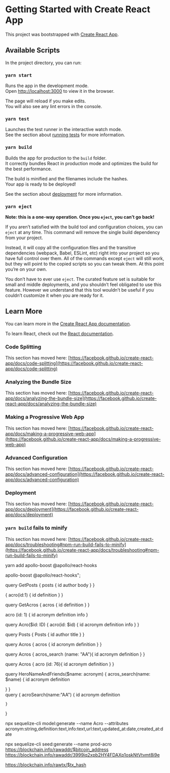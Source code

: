 # Getting Started with Create React App

This project was bootstrapped with [Create React App](https://github.com/facebook/create-react-app).

## Available Scripts

In the project directory, you can run:

### `yarn start`

Runs the app in the development mode.\
Open [http://localhost:3000](http://localhost:3000) to view it in the browser.

The page will reload if you make edits.\
You will also see any lint errors in the console.

### `yarn test`

Launches the test runner in the interactive watch mode.\
See the section about [running tests](https://facebook.github.io/create-react-app/docs/running-tests) for more information.

### `yarn build`

Builds the app for production to the `build` folder.\
It correctly bundles React in production mode and optimizes the build for the best performance.

The build is minified and the filenames include the hashes.\
Your app is ready to be deployed!

See the section about [deployment](https://facebook.github.io/create-react-app/docs/deployment) for more information.

### `yarn eject`

**Note: this is a one-way operation. Once you `eject`, you can’t go back!**

If you aren’t satisfied with the build tool and configuration choices, you can `eject` at any time. This command will remove the single build dependency from your project.

Instead, it will copy all the configuration files and the transitive dependencies (webpack, Babel, ESLint, etc) right into your project so you have full control over them. All of the commands except `eject` will still work, but they will point to the copied scripts so you can tweak them. At this point you’re on your own.

You don’t have to ever use `eject`. The curated feature set is suitable for small and middle deployments, and you shouldn’t feel obligated to use this feature. However we understand that this tool wouldn’t be useful if you couldn’t customize it when you are ready for it.

## Learn More

You can learn more in the [Create React App documentation](https://facebook.github.io/create-react-app/docs/getting-started).

To learn React, check out the [React documentation](https://reactjs.org/).

### Code Splitting

This section has moved here: [https://facebook.github.io/create-react-app/docs/code-splitting](https://facebook.github.io/create-react-app/docs/code-splitting)

### Analyzing the Bundle Size

This section has moved here: [https://facebook.github.io/create-react-app/docs/analyzing-the-bundle-size](https://facebook.github.io/create-react-app/docs/analyzing-the-bundle-size)

### Making a Progressive Web App

This section has moved here: [https://facebook.github.io/create-react-app/docs/making-a-progressive-web-app](https://facebook.github.io/create-react-app/docs/making-a-progressive-web-app)

### Advanced Configuration

This section has moved here: [https://facebook.github.io/create-react-app/docs/advanced-configuration](https://facebook.github.io/create-react-app/docs/advanced-configuration)

### Deployment

This section has moved here: [https://facebook.github.io/create-react-app/docs/deployment](https://facebook.github.io/create-react-app/docs/deployment)

### `yarn build` fails to minify

This section has moved here: [https://facebook.github.io/create-react-app/docs/troubleshooting#npm-run-build-fails-to-minify](https://facebook.github.io/create-react-app/docs/troubleshooting#npm-run-build-fails-to-minify)


yarn add apollo-boost @apollo/react-hooks 

apollo-boost
@apollo/react-hooks";


query GetPosts {
    posts {
      id
      author
      body
    }
  }




  {
    acro(id:1) {
      id
      definition
    }
  }
  
  query GetAcros {
      acros {
        id
        definition
      }
    }
    
   acro (id: 1) {
        id
        acronym
        definition
        info
      }  
      
      
   query Acro($id: ID) {
       acro(id: $id) {
         id
         acronym
         definition
         info
       }
     }
     
     
 
 query Posts {
     Posts {
       id
       author
       title
     }
   } 
   

 query Acros {
     acros {
       id
       acronym
       definition
     }
   }       
   
  query Acros {
      acros_search (name: "AA"){
        id
        acronym
        definition
      }
    }       
    
   
 query Acros {
     acro (id: 76){
       id
       acronym
       definition
     }
   }       
   
   
 query HeroNameAndFriends($name: acronym) {
   acros_search(name: $name) {
     id
    acronym
    definition
     
   }
 }  
  query  {
    acroSearch(name:"AA") {
     id
     acronym
     definition
      
    }
  }  
    
npx sequelize-cli model:generate --name Acro --attributes acronym:string,definition:text,info:text,url:text,updated_at:date,created_at:date

npx sequelize-cli seed:generate --name prod-acro
https://blockchain.info/rawaddr/$bitcoin_address
https://blockchain.info/rawaddr/3999iq2xpb2HY4FDAXp1oskNtVtvmt8i9e

https://blockchain.info/rawtx/$tx_hash

  